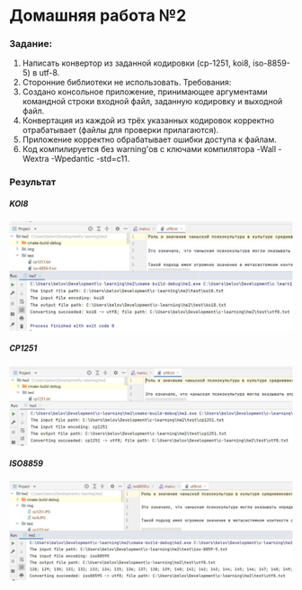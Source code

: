 # Домашняя работа №2

### Задание:

1. Написать конвертор из заданной кодировки (cp-1251, koi8, iso-8859-5) в utf-8.
2. Сторонние библиотеки не использовать. Требования:
3. Создано консольное приложение, принимающее аргументами командной строки входной файл, заданную кодировку и выходной файл.
4. Конвертация из каждой из трёх указанных кодировок корректно отрабатывает (файлы для проверки прилагаются).
5. Приложение корректно обрабатывает ошибки доступа к файлам.
6. Код компилируется без warning'ов с ключами компилятора -Wall -Wextra -Wpedantic -std=c11.

### Результат

##### KOI8
![koi8](img/koi8.JPG)

##### CP1251
![cp1251](img/cp1251.JPG)

##### ISO8859
![iso8859](img/iso88595.JPG)